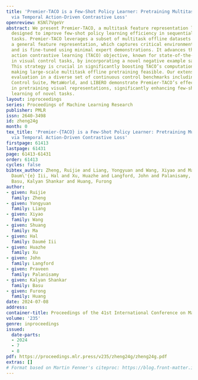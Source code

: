 ```yaml
---
title: 'Premier-TACO is a Few-Shot Policy Learner: Pretraining Multitask Representation
  via Temporal Action-Driven Contrastive Loss'
openreview: KSNl7VgeVr
abstract: We present Premier-TACO, a multitask feature representation learning approach
  designed to improve few-shot policy learning efficiency in sequential decision-making
  tasks. Premier-TACO leverages a subset of multitask offline datasets for pretraining
  a general feature representation, which captures critical environmental dynamics
  and is fine-tuned using minimal expert demonstrations. It advances the temporal
  action contrastive learning (TACO) objective, known for state-of-the-art results
  in visual control tasks, by incorporating a novel negative example sampling strategy.
  This strategy is crucial in significantly boosting TACO’s computational efficiency,
  making large-scale multitask offline pretraining feasible. Our extensive empirical
  evaluation in a diverse set of continuous control benchmarks including Deepmind
  Control Suite, MetaWorld, and LIBERO demonstrate Premier-TACO’s effective- ness
  in pretraining visual representations, significantly enhancing few-shot imitation
  learning of novel tasks.
layout: inproceedings
series: Proceedings of Machine Learning Research
publisher: PMLR
issn: 2640-3498
id: zheng24g
month: 0
tex_title: 'Premier-{TACO} is a Few-Shot Policy Learner: Pretraining Multitask Representation
  via Temporal Action-Driven Contrastive Loss'
firstpage: 61413
lastpage: 61431
page: 61413-61431
order: 61413
cycles: false
bibtex_author: Zheng, Ruijie and Liang, Yongyuan and Wang, Xiyao and Ma, Shuang and
  Daum\'{e} Iii, Hal and Xu, Huazhe and Langford, John and Palanisamy, Praveen and
  Basu, Kalyan Shankar and Huang, Furong
author:
- given: Ruijie
  family: Zheng
- given: Yongyuan
  family: Liang
- given: Xiyao
  family: Wang
- given: Shuang
  family: Ma
- given: Hal
  family: Daumé Iii
- given: Huazhe
  family: Xu
- given: John
  family: Langford
- given: Praveen
  family: Palanisamy
- given: Kalyan Shankar
  family: Basu
- given: Furong
  family: Huang
date: 2024-07-08
address:
container-title: Proceedings of the 41st International Conference on Machine Learning
volume: '235'
genre: inproceedings
issued:
  date-parts:
  - 2024
  - 7
  - 8
pdf: https://proceedings.mlr.press/v235/zheng24g/zheng24g.pdf
extras: []
# Format based on Martin Fenner's citeproc: https://blog.front-matter.io/posts/citeproc-yaml-for-bibliographies/
---
```

